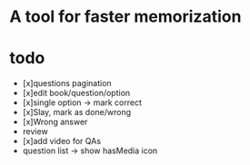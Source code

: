 # A tool for faster memorization

# todo

- [x]questions pagination
- [x]edit book/question/option
- [x]single option -> mark correct
- [x]Slay, mark as done/wrong
- [x]Wrong answer
- review
- [x]add video for QAs
- question list -> show hasMedia icon